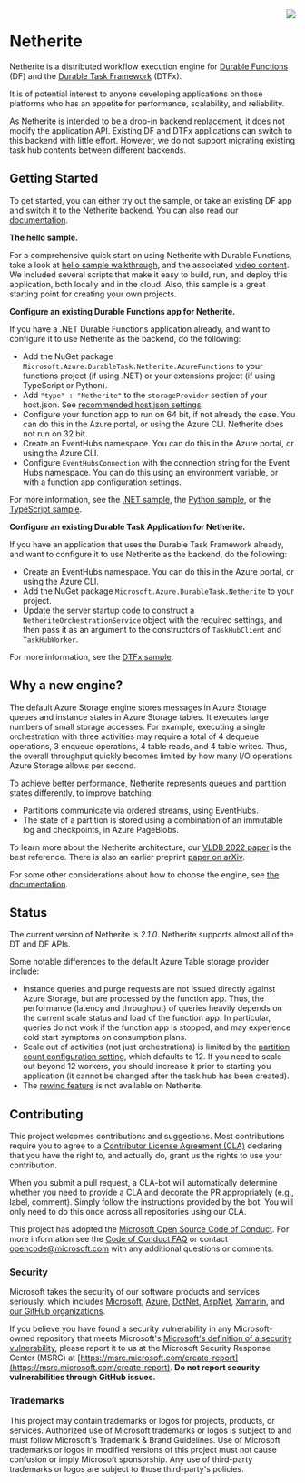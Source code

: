 <img align="right" src="src/DurableTask.Netherite/icon.png"/>

# Netherite

Netherite is a distributed workflow execution engine for [Durable Functions](https://github.com/Azure/azure-functions-durable-extension) (DF) and the [Durable Task Framework](https://github.com/Azure/durabletask/) (DTFx).

It is of potential interest to anyone developing applications on those platforms who has an appetite for performance, scalability, and reliability.

As Netherite is intended to be a drop-in backend replacement, it does not modify the application API. Existing DF and DTFx applications can switch to this backend with little effort.
However, we do not support migrating existing task hub contents between different backends.

## Getting Started

To get started, you can either try out the sample, or take an existing DF app and switch it to the Netherite backend. You can also read our [documentation](https://microsoft.github.io/durabletask-netherite/#/README).

**The hello sample.**

For a comprehensive quick start on using Netherite with Durable Functions, take a look at [hello sample walkthrough](https://microsoft.github.io/durabletask-netherite/#/hello-sample.md), and the associated [video content](https://microsoft.github.io/durabletask-netherite/#/hello-sample.md?id=walk-through-on-youtube-%f0%9f%8e%a5).
We included several scripts that make it easy to build, run, and deploy this application, both locally and in the cloud.
Also, this sample is a great starting point for creating your own projects.
 
**Configure an existing Durable Functions app for Netherite.**

If you have a .NET Durable Functions application already, and want to configure it to use Netherite as the backend, do the following:

- Add the NuGet package `Microsoft.Azure.DurableTask.Netherite.AzureFunctions` to your functions project (if using .NET) or your extensions project (if using TypeScript or Python).
- Add `"type" : "Netherite"` to the `storageProvider` section of your host.json. See [recommended host.json settings](https://microsoft.github.io/durabletask-netherite/#/settings.md).
- Configure your function app to run on 64 bit, if not already the case. You can do this in the Azure portal, or using the Azure CLI. Netherite does not run on 32 bit.
- Create an EventHubs namespace. You can do this in the Azure portal, or using the Azure CLI.
- Configure `EventHubsConnection` with the connection string for the Event Hubs namespace. You can do this using an environment variable, or with a function app configuration settings.

For more information, see the 
[.NET sample](https://github.com/microsoft/durabletask-netherite/tree/dev/samples/Hello_Netherite_with_DotNetCore), the 
[Python sample](https://github.com/microsoft/durabletask-netherite/tree/dev/samples/Hello_Netherite_with_Python), or the 
[TypeScript sample](https://github.com/microsoft/durabletask-netherite/tree/dev/samples/Hello_Netherite_with_TypeScript).

**Configure an existing Durable Task Application for Netherite.**

If you have an application that uses the Durable Task Framework already, and want to configure it to use Netherite as the backend, do the following:

- Create an EventHubs namespace. You can do this in the Azure portal, or using the Azure CLI.
- Add the NuGet package `Microsoft.Azure.DurableTask.Netherite` to your project.
- Update the server startup code to construct a `NetheriteOrchestrationService` object with the required settings, and then pass it as an argument to the constructors of `TaskHubClient` and `TaskHubWorker`.

For more information, see the [DTFx sample](https://github.com/microsoft/durabletask-netherite/blob/dev/samples/HelloDTFx/HelloDTFx/Program.cs).

## Why a new engine?

The default Azure Storage engine stores messages in Azure Storage queues and instance states in Azure Storage tables. 
It executes large numbers of small storage accesses. 
For example, executing a single orchestration with three activities may require a total of 4 dequeue operations, 3 enqueue operations, 4 table reads, and 4 table writes. 
Thus, the overall throughput quickly becomes limited by how many I/O operations Azure Storage allows per second.

To achieve better performance, Netherite represents queues and partition states differently, to improve batching:

- Partitions communicate via ordered streams, using EventHubs.
- The state of a partition is stored using a combination of an immutable log and checkpoints, in Azure PageBlobs.

To learn more about the Netherite architecture, our [VLDB 2022 paper](https://www.microsoft.com/en-us/research/uploads/prod/2022/07/p1591-burckhardt.pdf) is the best reference. 
There is also an earlier preprint [paper on arXiv](https://arxiv.org/abs/2103.00033).

For some other considerations about how to choose the engine, see [the documentation](https://microsoft.github.io/durabletask-netherite/#/engine.md).

## Status

The current version of Netherite is *2.1.0*. Netherite supports almost all of the DT and DF APIs. 

Some notable differences to the default Azure Table storage provider include:
- Instance queries and purge requests are not issued directly against Azure Storage, but are processed by the function app. Thus, the performance (latency and throughput) of queries heavily depends on 
the current scale status and load of the function app. In particular, queries do not work if the function app is stopped, and may experience cold start symptoms on consumption plans.
- Scale out of activities (not just orchestrations) is limited by the [partition count configuration setting](https://microsoft.github.io/durabletask-netherite/#/settings?id=partition-count-considerations), 
  which defaults to 12. If you need to scale out beyond 12 workers, you should increase it prior to starting you application (it cannot be changed after the task hub has been created).
- The [rewind feature](https://learn.microsoft.com/en-us/azure/azure-functions/durable/durable-functions-http-api#rewind-instance-preview) is not available on Netherite.

## Contributing

This project welcomes contributions and suggestions. Most contributions require you to
agree to a [Contributor License Agreement (CLA)](https://cla.microsoft.com) declaring that you have the right to, and actually do, grant us the rights to use your contribution. 

When you submit a pull request, a CLA-bot will automatically determine whether you need
to provide a CLA and decorate the PR appropriately (e.g., label, comment). Simply follow the
instructions provided by the bot. You will only need to do this once across all repositories using our CLA.

This project has adopted the [Microsoft Open Source Code of Conduct](https://opensource.microsoft.com/codeofconduct/).
For more information see the [Code of Conduct FAQ](https://opensource.microsoft.com/codeofconduct/faq/)
or contact [opencode@microsoft.com](mailto:opencode@microsoft.com) with any additional questions or comments.

### Security

Microsoft takes the security of our software products and services seriously, which includes [Microsoft](https://github.com/Microsoft), [Azure](https://github.com/Azure), [DotNet](https://github.com/dotnet), [AspNet](https://github.com/aspnet), [Xamarin](https://github.com/xamarin), and [our GitHub organizations](https://opensource.microsoft.com/).

If you believe you have found a security vulnerability in any Microsoft-owned repository that meets Microsoft's [Microsoft's definition of a security vulnerability](https://docs.microsoft.com/en-us/previous-versions/tn-archive/cc751383(v=technet.10)), please report it to us at the Microsoft Security Response Center (MSRC) at [https://msrc.microsoft.com/create-report](https://msrc.microsoft.com/create-report). **Do not report security vulnerabilities through GitHub issues.**

### Trademarks

This project may contain trademarks or logos for projects, products, or services. Authorized use of Microsoft trademarks or logos is subject to and must follow Microsoft's Trademark & Brand Guidelines. Use of Microsoft trademarks or logos in modified versions of this project must not cause confusion or imply Microsoft sponsorship. Any use of third-party trademarks or logos are subject to those third-party's policies.

